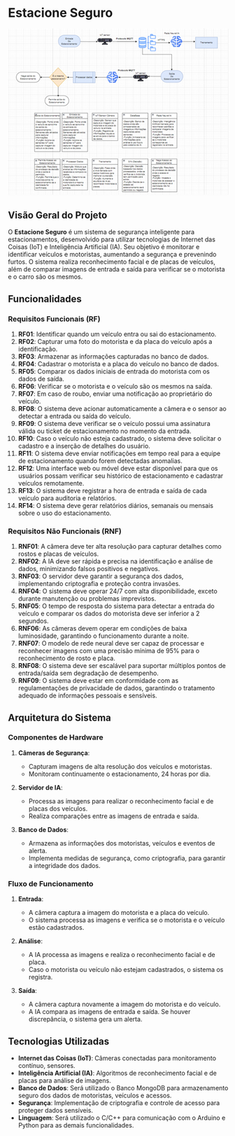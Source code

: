 # Estacione Seguro

![Diagrama do Sistema Estacione Seguro](imagens/arquitetura.png)

## Visão Geral do Projeto

O **Estacione Seguro** é um sistema de segurança inteligente para estacionamentos, desenvolvido para utilizar tecnologias de Internet das Coisas (IoT) e Inteligência Artificial (IA). Seu objetivo é monitorar e identificar veículos e motoristas, aumentando a segurança e prevenindo furtos. O sistema realiza reconhecimento facial e de placas de veículos, além de comparar imagens de entrada e saída para verificar se o motorista e o carro são os mesmos.

## Funcionalidades

### Requisitos Funcionais (RF)
1. **RF01**: Identificar quando um veículo entra ou sai do estacionamento.
2. **RF02**: Capturar uma foto do motorista e da placa do veículo após a identificação.
3. **RF03**: Armazenar as informações capturadas no banco de dados.
4. **RF04**: Cadastrar o motorista e a placa do veículo no banco de dados.
5. **RF05**: Comparar os dados iniciais de entrada do motorista com os dados de saída.
6. **RF06**: Verificar se o motorista e o veículo são os mesmos na saída.
7. **RF07**: Em caso de roubo, enviar uma notificação ao proprietário do veículo.
8. **RF08**: O sistema deve acionar automaticamente a câmera e o sensor ao detectar a entrada ou saída do veículo.
9. **RF09**: O sistema deve verificar se o veículo possui uma assinatura válida ou ticket de estacionamento no momento da entrada.
10. **RF10**: Caso o veículo não esteja cadastrado, o sistema deve solicitar o cadastro e a inserção de detalhes do usuário.
11. **RF11**: O sistema deve enviar notificações em tempo real para a equipe de estacionamento quando forem detectadas anomalias.
12. **RF12**: Uma interface web ou móvel deve estar disponível para que os usuários possam verificar seu histórico de estacionamento e cadastrar veículos remotamente.
13. **RF13**: O sistema deve registrar a hora de entrada e saída de cada veículo para auditoria e relatórios.
14. **RF14**: O sistema deve gerar relatórios diários, semanais ou mensais sobre o uso do estacionamento.

### Requisitos Não Funcionais (RNF)
1. **RNF01**: A câmera deve ter alta resolução para capturar detalhes como rostos e placas de veículos.
2. **RNF02**: A IA deve ser rápida e precisa na identificação e análise de dados, minimizando falsos positivos e negativos.
3. **RNF03**: O servidor deve garantir a segurança dos dados, implementando criptografia e proteção contra invasões.
4. **RNF04**: O sistema deve operar 24/7 com alta disponibilidade, exceto durante manutenção ou problemas imprevistos.
5. **RNF05**: O tempo de resposta do sistema para detectar a entrada do veículo e comparar os dados do motorista deve ser inferior a 2 segundos.
6. **RNF06**: As câmeras devem operar em condições de baixa luminosidade, garantindo o funcionamento durante a noite.
7. **RNF07**: O modelo de rede neural deve ser capaz de processar e reconhecer imagens com uma precisão mínima de 95% para o reconhecimento de rosto e placa.
8. **RNF08**: O sistema deve ser escalável para suportar múltiplos pontos de entrada/saída sem degradação de desempenho.
9. **RNF09**: O sistema deve estar em conformidade com as regulamentações de privacidade de dados, garantindo o tratamento adequado de informações pessoais e sensíveis.

## Arquitetura do Sistema

### Componentes de Hardware
1. **Câmeras de Segurança**:
   - Capturam imagens de alta resolução dos veículos e motoristas.
   - Monitoram continuamente o estacionamento, 24 horas por dia.
   
2. **Servidor de IA**:
   - Processa as imagens para realizar o reconhecimento facial e de placas dos veículos.
   - Realiza comparações entre as imagens de entrada e saída.

3. **Banco de Dados**:
   - Armazena as informações dos motoristas, veículos e eventos de alerta.
   - Implementa medidas de segurança, como criptografia, para garantir a integridade dos dados.

### Fluxo de Funcionamento
1. **Entrada**:
   - A câmera captura a imagem do motorista e a placa do veículo.
   - O sistema processa as imagens e verifica se o motorista e o veículo estão cadastrados.

2. **Análise**:
   - A IA processa as imagens e realiza o reconhecimento facial e de placa.
   - Caso o motorista ou veículo não estejam cadastrados, o sistema os registra.

3. **Saída**:
   - A câmera captura novamente a imagem do motorista e do veículo.
   - A IA compara as imagens de entrada e saída. Se houver discrepância, o sistema gera um alerta.

## Tecnologias Utilizadas

- **Internet das Coisas (IoT)**: Câmeras conectadas para monitoramento contínuo, sensores.
- **Inteligência Artificial (IA)**: Algoritmos de reconhecimento facial e de placas para análise de imagens.
- **Banco de Dados**: Será utilizado o Banco MongoDB para armazenamento seguro dos dados de motoristas, veículos e acessos.
- **Segurança**: Implementação de criptografia e controle de acesso para proteger dados sensíveis.
- **Linguagem**: Será utilizado o C/C++ para comunicação com o Arduino e Python para as demais funcionalidades.
